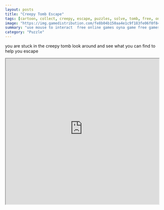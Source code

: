 ```yaml
---
layout: posts
title: "Creepy Tomb Escape"
tags: [cartoon, collect, creepy, escape, puzzles, solve, tomb, free, online, games, oyna, game, free, games, play, play, games]
image: "https://img.gamedistribution.com/fe8b04b150aa4e1c9f183fe06f0f84c0.jpg"
summary: "use mouse to interact  free online games oyna game free games play play games"
category: "Puzzle"
---
```


you are stuck in the creepy tomb look around and see what you can find to help you escape

<iframe width="100%" height="480px;" src="https://flash.gamedistribution.com?game=fe8b04b150aa4e1c9f183fe06f0f84c0"></iframe>